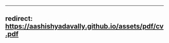<!------
layout: cv
permalink: /cv/
title: cv
nav: true
nav_order: 2
cv_pdf: cv.pdf
description:
toc:
  sidebar: left
----->
---
redirect: https://aashishyadavally.github.io/assets/pdf/cv.pdf
---
